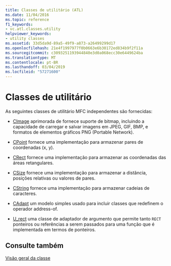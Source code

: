 ```yaml
---
title: Classes de utilitário (ATL)
ms.date: 11/04/2016
ms.topic: reference
f1_keywords:
- vc.atl.classes.utility
helpviewer_keywords:
- utility classes
ms.assetid: 33d5da9d-89a5-49f9-a873-a26499299d17
ms.openlocfilehash: 21e4f1997977f0b0663e6b30172ed834b9f2f11a
ms.sourcegitcommit: c3093251193944840e3d0a068ecc30e6449624ba
ms.translationtype: MT
ms.contentlocale: pt-BR
ms.lasthandoff: 03/04/2019
ms.locfileid: "57271600"
---
```

# <a name="utility-classes"></a>Classes de utilitário

As seguintes classes de utilitário MFC independentes são fornecidas:

- [CImage](../atl-mfc-shared/reference/cimage-class.md) aprimorada de fornece suporte de bitmap, incluindo a capacidade de carregar e salvar imagens em JPEG, GIF, BMP, e formatos de elementos gráficos PNG (Portable Network).

- [CPoint](../atl-mfc-shared/reference/cpoint-class.md) fornece uma implementação para armazenar pares de coordenadas (x, y).

- [CRect](../atl-mfc-shared/reference/crect-class.md) fornece uma implementação para armazenar as coordenadas das áreas retangulares.

- [CSize](../atl-mfc-shared/reference/csize-class.md) fornece uma implementação para armazenar a distância, posições relativas ou valores de pares.

- [CString](../atl-mfc-shared/reference/cstringt-class.md) fornece uma implementação para armazenar cadeias de caracteres.

- [CAdapt](../atl/reference/cadapt-class.md) um modelo simples usado para incluir classes que redefinem o operador address-of.

- [U_rect](../atl/reference/u-rect-class.md) uma classe de adaptador de argumento que permite tanto `RECT` ponteiros ou referências a serem passados para uma função que é implementada em termos de ponteiros.

## <a name="see-also"></a>Consulte também

[Visão geral da classe](../atl/atl-class-overview.md)
